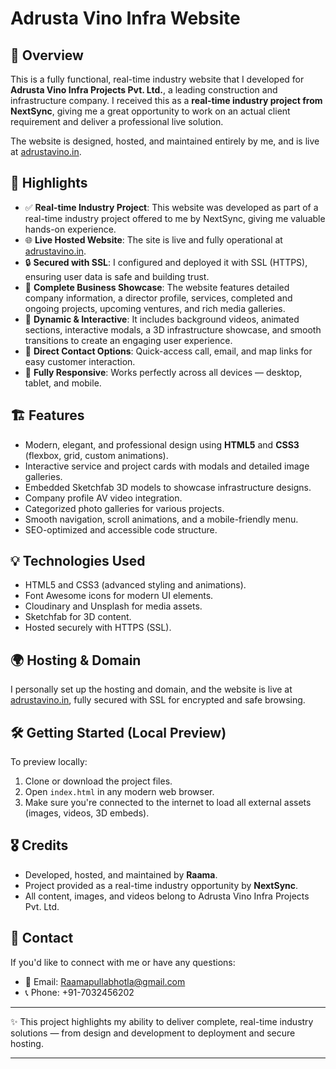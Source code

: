 # Adrusta Vino Infra Website

## 🚀 Overview

This is a fully functional, real-time industry website that I developed for **Adrusta Vino Infra Projects Pvt. Ltd.**, a leading construction and infrastructure company. I received this as a **real-time industry project from NextSync**, giving me a great opportunity to work on an actual client requirement and deliver a professional live solution.

The website is designed, hosted, and maintained entirely by me, and is live at [adrustavino.in](https://adrustavino.in).

## 🌟 Highlights

- ✅ **Real-time Industry Project**: This website was developed as part of a real-time industry project offered to me by NextSync, giving me valuable hands-on experience.
- 🌐 **Live Hosted Website**: The site is live and fully operational at [adrustavino.in](https://adrustavino.in).
- 🔒 **Secured with SSL**: I configured and deployed it with SSL (HTTPS), ensuring user data is safe and building trust.
- 💼 **Complete Business Showcase**: The website features detailed company information, a director profile, services, completed and ongoing projects, upcoming ventures, and rich media galleries.
- 🎥 **Dynamic & Interactive**: It includes background videos, animated sections, interactive modals, a 3D infrastructure showcase, and smooth transitions to create an engaging user experience.
- 💬 **Direct Contact Options**: Quick-access call, email, and map links for easy customer interaction.
- 📱 **Fully Responsive**: Works perfectly across all devices — desktop, tablet, and mobile.

## 🏗️ Features

- Modern, elegant, and professional design using **HTML5** and **CSS3** (flexbox, grid, custom animations).
- Interactive service and project cards with modals and detailed image galleries.
- Embedded Sketchfab 3D models to showcase infrastructure designs.
- Company profile AV video integration.
- Categorized photo galleries for various projects.
- Smooth navigation, scroll animations, and a mobile-friendly menu.
- SEO-optimized and accessible code structure.

## 💡 Technologies Used

- HTML5 and CSS3 (advanced styling and animations).
- Font Awesome icons for modern UI elements.
- Cloudinary and Unsplash for media assets.
- Sketchfab for 3D content.
- Hosted securely with HTTPS (SSL).

## 🌍 Hosting & Domain

I personally set up the hosting and domain, and the website is live at [adrustavino.in](https://adrustavino.in), fully secured with SSL for encrypted and safe browsing.

## 🛠️ Getting Started (Local Preview)

To preview locally:

1. Clone or download the project files.
2. Open `index.html` in any modern web browser.
3. Make sure you're connected to the internet to load all external assets (images, videos, 3D embeds).

## 🎖️ Credits

- Developed, hosted, and maintained by **Raama**.
- Project provided as a real-time industry opportunity by **NextSync**.
- All content, images, and videos belong to Adrusta Vino Infra Projects Pvt. Ltd.

## 💬 Contact

If you'd like to connect with me or have any questions:

- 📧 Email: Raamapullabhotla@gmail.com
- 📞 Phone: +91-7032456202
---

✨ This project highlights my ability to deliver complete, real-time industry solutions — from design and development to deployment and secure hosting.

---

